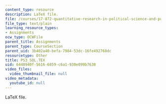 ```yaml
---
content_type: resource
description: LaTeX file.
file: /courses/17-872-quantitative-research-in-political-science-and-public-policy-spring-2004/6448940f56166859c6a1930e099b7638_PS3_SOL.TEX
file_type: text/plain
learning_resource_types:
- Assignments
ocw_type: OCWFile
parent_title: Assignments
parent_type: CourseSection
parent_uid: 3b402a40-befa-7984-53dc-16fe492768dc
resourcetype: Other
title: PS3_SOL.TEX
uid: 6448940f-5616-6859-c6a1-930e099b7638
video_files:
  video_thumbnail_file: null
video_metadata:
  youtube_id: null
---
```

LaTeX file.

